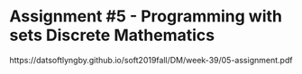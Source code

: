 <h1>Assignment #5 - Programming with sets
Discrete Mathematics</h1>

<p>https://datsoftlyngby.github.io/soft2019fall/DM/week-39/05-assignment.pdf</p>